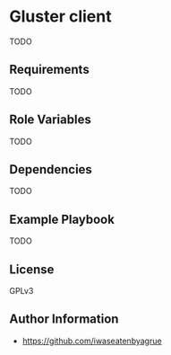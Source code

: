 Gluster client
=========

TODO

Requirements
------------

TODO

Role Variables
--------------

TODO

Dependencies
------------

TODO

Example Playbook
----------------

TODO

License
-------

GPLv3

Author Information
------------------

* https://github.com/iwaseatenbyagrue
